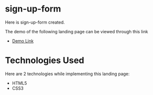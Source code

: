 # sign-up-form
Here is sign-up-form created.

The demo of the following landing page can be viewed through this link
  - [Demo Link](https://uktam19980416.github.io/sign-up-form/)

# Technologies Used
Here are 2 technologies while implementing this landing page:
 - HTML5
 - CSS3
